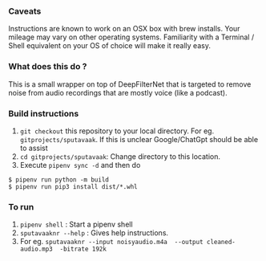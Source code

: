 ### Caveats

Instructions are known to work on an OSX box with brew installs.
Your mileage may vary on other operating systems.
Familiarity with a Terminal / Shell equivalent on your OS of choice
will make it really easy.

### What does this do ?
This is a small wrapper on top of DeepFilterNet that is targeted to
remove noise from audio recordings that are mostly voice (like a podcast).


### Build instructions

1. `git checkout` this repository to your local directory. For eg. `gitprojects/sputavaak`.
If this is unclear Google/ChatGpt should be able to assist
2. `cd gitprojects/sputavaak`: Change directory to this location.
3. Execute  `pipenv sync -d` and then do
```angular2html
$ pipenv run python -m build
$ pipenv run pip3 install dist/*.whl
```

### To run 
1. `pipenv shell` : Start a pipenv shell
2. `sputavaaknr --help` : Gives help instructions.
3. For eg. `sputavaaknr --input noisyaudio.m4a  --output cleaned-audio.mp3  -bitrate 192k`

